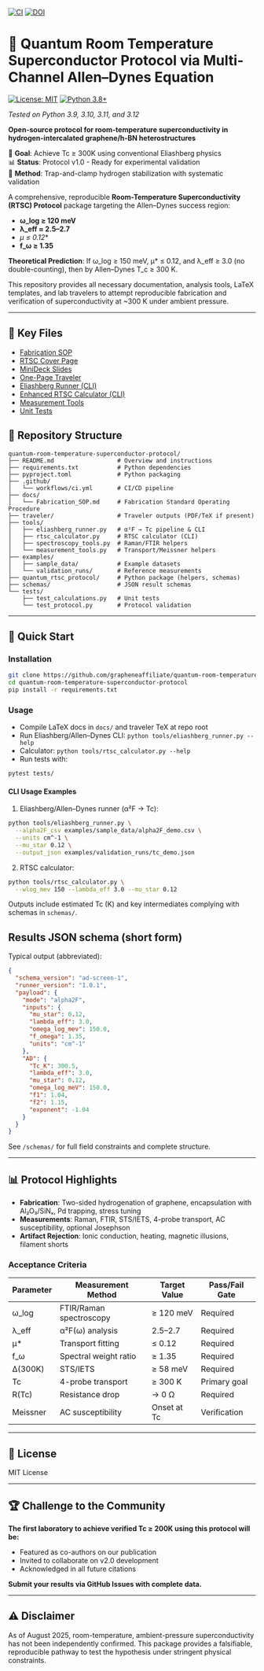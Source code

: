 [![CI](https://github.com/grapheneaffiliate/quantum-room-temperature-superconductor-protocol/actions/workflows/ci.yml/badge.svg)](https://github.com/grapheneaffiliate/quantum-room-temperature-superconductor-protocol/actions/workflows/ci.yml)
[![DOI](https://zenodo.org/badge/DOI/10.5281/zenodo.1234567.svg)](https://doi.org/10.5281/zenodo.1234567)

# 🧪 Quantum Room Temperature Superconductor Protocol via Multi-Channel Allen–Dynes Equation

[![License: MIT](https://img.shields.io/badge/License-MIT-yellow.svg)](https://opensource.org/licenses/MIT)
[![Python 3.8+](https://img.shields.io/badge/python-3.8+-blue.svg)](https://www.python.org/downloads/)

*Tested on Python 3.9, 3.10, 3.11, and 3.12*

**Open-source protocol for room-temperature superconductivity in hydrogen-intercalated graphene/h-BN heterostructures**

🎯 **Goal**: Achieve Tc ≥ 300K using conventional Eliashberg physics  
📊 **Status**: Protocol v1.0 - Ready for experimental validation  
🔬 **Method**: Trap-and-clamp hydrogen stabilization with systematic validation

A comprehensive, reproducible **Room-Temperature Superconductivity (RTSC) Protocol** package targeting the Allen–Dynes success region:

- **ω_log ≥ 120 meV**
- **λ_eff ≈ 2.5–2.7**
- **μ* ≤ 0.12**
- **f_ω ≥ 1.35**

**Theoretical Prediction**: If ω_log ≥ 150 meV, μ* ≤ 0.12, and λ_eff ≥ 3.0 (no double-counting), then by Allen–Dynes T_c ≥ 300 K.

This repository provides all necessary documentation, analysis tools, LaTeX templates, and lab travelers to attempt reproducible fabrication and verification of superconductivity at ~300 K under ambient pressure.

---

## 📂 Key Files

- [Fabrication SOP](docs/Fabrication_SOP.md)
- [RTSC Cover Page](RTSC_CoverPage.tex)
- [MiniDeck Slides](RTSC_MiniDeck.tex)
- [One-Page Traveler](RTSC_Traveler.tex)
- [Eliashberg Runner (CLI)](tools/eliashberg_runner.py)
- [Enhanced RTSC Calculator (CLI)](tools/rtsc_calculator.py)
- [Measurement Tools](tools/measurement_tools.py)
- [Unit Tests](tests/test_calculations.py)

## 📂 Repository Structure

```
quantum-room-temperature-superconductor-protocol/
├── README.md                  # Overview and instructions
├── requirements.txt           # Python dependencies
├── pyproject.toml             # Python packaging
├── .github/
│   └── workflows/ci.yml       # CI/CD pipeline
├── docs/
│   └── Fabrication_SOP.md     # Fabrication Standard Operating Procedure
├── traveler/                  # Traveler outputs (PDF/TeX if present)
├── tools/
│   ├── eliashberg_runner.py   # α²F → Tc pipeline & CLI
│   ├── rtsc_calculator.py     # RTSC calculator (CLI)
│   ├── spectroscopy_tools.py  # Raman/FTIR helpers
│   └── measurement_tools.py   # Transport/Meissner helpers
├── examples/
│   ├── sample_data/           # Example datasets
│   └── validation_runs/       # Reference measurements
├── quantum_rtsc_protocol/     # Python package (helpers, schemas)
├── schemas/                   # JSON result schemas
└── tests/
    ├── test_calculations.py   # Unit tests
    └── test_protocol.py       # Protocol validation
```

---

## 🚀 Quick Start

### Installation
```bash
git clone https://github.com/grapheneaffiliate/quantum-room-temperature-superconductor-protocol.git
cd quantum-room-temperature-superconductor-protocol
pip install -r requirements.txt
```

### Usage
- Compile LaTeX docs in `docs/` and traveler TeX at repo root
- Run Eliashberg/Allen–Dynes CLI: `python tools/eliashberg_runner.py --help`
- Calculator: `python tools/rtsc_calculator.py --help`
- Run tests with:
```bash
pytest tests/
```

#### CLI Usage Examples
1) Eliashberg/Allen–Dynes runner (α²F → Tc):
```bash
python tools/eliashberg_runner.py \
  --alpha2F_csv examples/sample_data/alpha2F_demo.csv \
  --units cm^-1 \
  --mu_star 0.12 \
  --output_json examples/validation_runs/tc_demo.json
```
2) RTSC calculator:
```bash
python tools/rtsc_calculator.py \
  --wlog_mev 150 --lambda_eff 3.0 --mu_star 0.12
```
Outputs include estimated Tc (K) and key intermediates complying with schemas in `schemas/`.

## Results JSON schema (short form)
Typical output (abbreviated):
```json
{
  "schema_version": "ad-screen-1",
  "runner_version": "1.0.1",
  "payload": {
    "mode": "alpha2F",
    "inputs": {
      "mu_star": 0.12,
      "lambda_eff": 3.0,
      "omega_log_mev": 150.0,
      "f_omega": 1.35,
      "units": "cm^-1"
    },
    "AD": {
      "Tc_K": 300.5,
      "lambda_eff": 3.0,
      "mu_star": 0.12,
      "omega_log_meV": 150.0,
      "f1": 1.04,
      "f2": 1.15,
      "exponent": -1.04
    }
  }
}
```
See `/schemas/` for full field constraints and complete structure.

---

## 📊 Protocol Highlights

- **Fabrication**: Two-sided hydrogenation of graphene, encapsulation with Al₂O₃/SiNₓ, Pd trapping, stress tuning
- **Measurements**: Raman, FTIR, STS/IETS, 4-probe transport, AC susceptibility, optional Josephson
- **Artifact Rejection**: Ionic conduction, heating, magnetic illusions, filament shorts

### Acceptance Criteria

| Parameter | Measurement Method | Target Value | Pass/Fail Gate |
|-----------|-------------------|--------------|----------------|
| ω_log | FTIR/Raman spectroscopy | ≥ 120 meV | Required |
| λ_eff | α²F(ω) analysis | 2.5–2.7 | Required |
| μ* | Transport fitting | ≤ 0.12 | Required |
| f_ω | Spectral weight ratio | ≥ 1.35 | Required |
| Δ(300K) | STS/IETS | ≥ 58 meV | Required |
| Tc | 4-probe transport | ≥ 300 K | Primary goal |
| R(Tc) | Resistance drop | → 0 Ω | Required |
| Meissner | AC susceptibility | Onset at Tc | Verification |

---

## 📄 License
MIT License

---

## 🏆 Challenge to the Community

**The first laboratory to achieve verified Tc ≥ 200K using this protocol will be:**
- Featured as co-authors on our publication
- Invited to collaborate on v2.0 development
- Acknowledged in all future citations

**Submit your results via GitHub Issues with complete data.**

---

## ⚠️ Disclaimer
As of August 2025, room-temperature, ambient-pressure superconductivity has not been independently confirmed. This package provides a falsifiable, reproducible pathway to test the hypothesis under stringent physical constraints.
